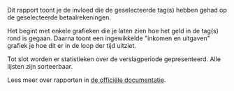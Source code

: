 Dit rapport toont je de invloed die de geselecteerde tag(s) hebben gehad op de geselecteerde betaalrekeningen.

Het begint met enkele grafieken die je laten zien hoe het geld in de tag(s) rond is gegaan. Daarna toont een ingewikkelde "inkomen en uitgaven" grafiek je hoe dit er in de loop der tijd uitziet.

Tot slot worden er statistieken over de verslagperiode gepresenteerd. Alle lijsten zijn sorteerbaar.

Lees meer over rapporten in [de officiële documentatie](https://firefly-iii.readthedocs.io/en/latest/advanced/reports.html).